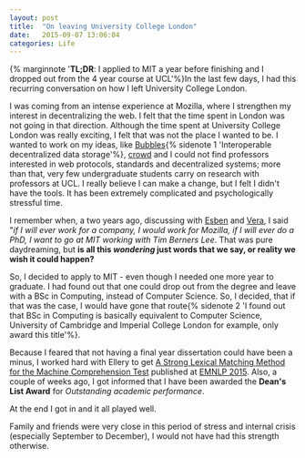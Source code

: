```yaml
---
layout: post
title:  "On leaving University College London"
date:   2015-09-07 13:06:04
categories: Life
---
```


{% marginnote '__TL;DR__: I applied to MIT a year before finishing and I dropped out from the 4 year course at UCL'%}In the last few days, I had this recurring conversation on how I left University College London.

I was coming from an intense experience at Mozilla, where I strengthen my interest in decentralizing the web. I felt that the time spent in London was not going in that direction. Although the time spent at University College London was really exciting, I felt that was not the place I wanted to be. I wanted to work on my ideas, like [Bubbles](http://github.com/nicola/bubbles){% sidenote 1 'Interoperable decentralized data storage'%}, [crowd](http://github.com/nicola/crowd) and I could not find professors interested in web protocols, standards and decentralized systems; more than that, very few undergraduate students carry on research with professors at UCL. I really believe I can make a change, but I felt I didn't have the tools. It has been extremely complicated and psychologically stressful time.

I remember when, a two years ago, discussing with [Esben](https://github.com/sorig) and [Vera](https://github.com/verajohne), I said "_if I will ever work for a company, I would work for Mozilla, if I will ever do a PhD, I want to go at MIT working with Tim Berners Lee_. That was pure daydreaming, but __is all this _wondering_ just words that we say, or reality we wish it could happen?__

So, I decided to apply to MIT - even though I needed one more year to graduate. I had found out that one could drop out from the degree and leave with a BSc in Computing, instead of Computer Science. So, I decided, that if that was the case, I would have gone that route{% sidenote 2 'I found out that BSc in Computing is basically equivalent to Computer Science, University of Cambridge and Imperial College London for example, only award this title'%}.

Because I feared that not having a final year dissertation could have been a minus, I worked hard with Ellery to get [A Strong Lexical Matching Method for the Machine Comprehension Test](http://www.emnlp2015.org/accepted-papers.html) published at [EMNLP 2015](http://www.emnlp2015.org). Also, a couple of weeks ago, I got informed that I have been awarded the __Dean's List Award__ for _Outstanding academic performance_.

At the end I got in and it all played well.

Family and friends were very close in this period of stress and internal crisis (especially September to December), I would not have had this strength otherwise.
